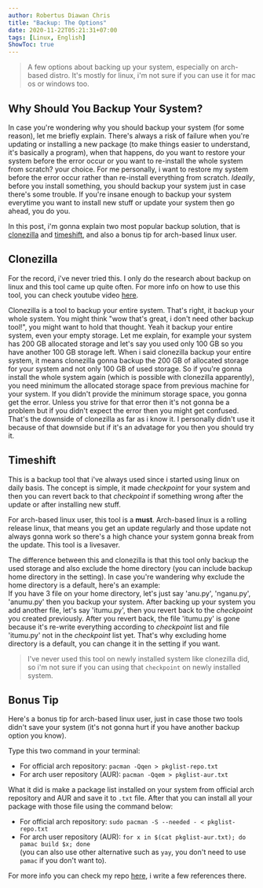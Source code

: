 ```yaml
---
author: Robertus Diawan Chris
title: "Backup: The Options"
date: 2020-11-22T05:21:31+07:00
tags: [Linux, English]
ShowToc: true
---
```


> A few options about backing up your system, especially on arch-based distro. It's mostly for linux, i'm not sure if you can use it for mac os or windows too.

## Why Should You Backup Your System?

In case you're wondering why you should backup your system (for some reason), let me briefly explain. There's always a risk of failure when you're updating or installing a new package (to make things easier to understand, it's basically a program), when that happens, do you want to restore your system before the error occur or you want to re-install the whole system from scratch? your choice. For me personally, i want to restore my system before the error occur rather than re-install everything from scratch. *Ideally*, before you install something, you should backup your system just in case there's some trouble. If you're insane enough to backup your system everytime you want to install new stuff or update your system then go ahead, you do you.

In this post, i'm gonna explain two most popular backup solution, that is [clonezilla](https://clonezilla.org/) and [timeshift](https://teejeetech.in/timeshift/), and also a bonus tip for arch-based linux user.

## Clonezilla

For the record, i've never tried this. I only do the research about backup on linux and this tool came up quite often. For more info on how to use this tool, you can check youtube video [here](https://youtu.be/yQ9NpWZ74BU).

Clonezilla is a tool to backup your entire system. That's right, it backup your whole system. You might think "wow that's great, i don't need other backup tool!", you might want to hold that thought. Yeah it backup your entire system, even your empty storage. Let me explain, for example your system has 200 GB allocated storage and let's say you used only 100 GB so you have another 100 GB storage left. When i said clonezilla backup your entire system, it means clonezilla gonna backup the 200 GB of allocated storage for your system and not only 100 GB of used storage. So if you're gonna install the whole system again (which is possible with clonezilla apparently), you need minimum the allocated storage space from previous machine for your system. If you didn't provide the minimum storage space, you gonna get the error. Unless you strive for that error then it's not gonna be a problem but if you didn't expect the error then you might get confused. That's the downside of clonezilla as far as i know it. I personally didn't use it because of that downside but if it's an advatage for you then you should try it.

## Timeshift

This is a backup tool that i've always used since i started using linux on daily basis. The concept is simple, it made *checkpoint* for your system and then you can revert back to that *checkpoint* if something wrong after the update or after installing new stuff.

For arch-based linux user, this tool is a **must**. Arch-based linux is a rolling release linux, that means you get an update regularly and those update not always gonna work so there's a high chance your system gonna break from the update. This tool is a livesaver.

The difference between this and clonezilla is that this tool only backup the used storage and also exclude the home directory (you can include backup home directory in the setting). In case you're wandering why exclude the home directory is a default, here's an example: <br>
If you have 3 file on your home directory, let's just say 'anu.py', 'nganu.py', 'anumu.py' then you backup your system. After backing up your system you add another file, let's say 'itumu.py', then you revert back to the *checkpoint* you created previously. After you revert back, the file 'itumu.py' is gone because it's re-write everything according to *checkpoint* list and file 'itumu.py' not in the *checkpoint* list yet. That's why excluding home directory is a default, you can change it in the setting if you want.

> I've never used this tool on newly installed system like clonezilla did, so i'm not sure if you can using that `checkpoint` on newly installed system.

## Bonus Tip

Here's a bonus tip for arch-based linux user, just in case those two tools didn't save your system (it's not gonna hurt if you have another backup option you know).

Type this two command in your terminal: <br>
- For official arch repository: `pacman -Qqen > pkglist-repo.txt`
- For arch user repository (AUR): `pacman -Qqem > pkglist-aur.txt`

What it did is make a package list installed on your system from official arch repository and AUR and save it to `.txt` file. After that you can install all your package with those file using the command below: <br>
- For official arch repository: `sudo pacman -S --needed - < pkglist-repo.txt`
- For arch user repository (AUR): `for x in $(cat pkglist-aur.txt); do pamac build $x; done` <br>
(you can also use other alternative such as `yay`, you don't need to use `pamac` if you don't want to).

For more info you can check my repo [here](https://github.com/bruhtus/package-backup), i write a few references there.
